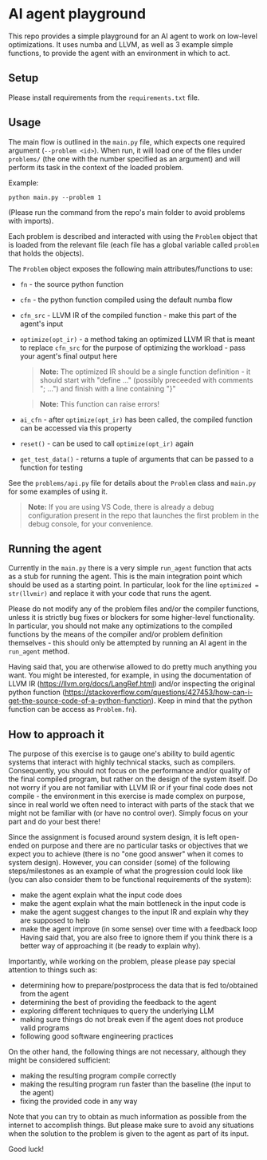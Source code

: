 

# AI agent playground

This repo provides a simple playground for an AI agent to work on low-level optimizations.
It uses numba and LLVM, as well as 3 example simple functions, to provide the agent with an environment in which to act.

## Setup
Please install requirements from the `requirements.txt` file.

## Usage

The main flow is outlined in the `main.py` file, which expects one required argument (`--problem <id>`).
When run, it will load one of the files under `problems/` (the one with the number specified as an argument)
and will perform its task in the context of the loaded problem.

Example:
```
python main.py --problem 1
```

(Please run the command from the repo's main folder to avoid problems with imports).

Each problem is described and interacted with using the `Problem` object that is loaded from the relevant file
(each file has a global variable called `problem` that holds the objects).

The `Problem` object exposes the following main attributes/functions to use:
 - `fn` - the source python function
 - `cfn` - the python function compiled using the default numba flow
 - `cfn_src` - LLVM IR of the compiled function - make this part of the agent's input
 - `optimize(opt_ir)` - a method taking an optimized LLVM IR that is meant to replace `cfn_src`
    for the purpose of optimizing the workload - pass your agent's final output here
    > **Note:** The optimized IR should be a single function definition - it should start with "define ..."
    > (possibly preceeded with comments "; ...") and finish with a line containing "}"

    > **Note:** This function can raise errors!

 - `ai_cfn` - after `optimize(opt_ir)` has been called, the compiled function can be accessed via this property
 - `reset()` - can be used to call `optimize(opt_ir)` again
 - `get_test_data()` - returns a tuple of arguments that can be passed to a function for testing

See the `problems/api.py` file for details about the `Problem` class and `main.py` for some examples of using it.

> **Note:** If you are using VS Code, there is already a debug configuration present in the repo that launches the first problem in the debug console, for your convenience.

## Running the agent

Currently in the `main.py` there is a very simple `run_agent` function that acts as a stub for running the agent. This is the main integration point which should be used as a starting point.
In particular, look for the line `optimized = str(llvmir)` and replace it with your code that runs the agent.

Please do not modify any of the problem files and/or the compiler functions, unless it is strictly bug fixes or blockers for some higher-level functionality.
In particular, you should not make any optimizations to the compiled functions by the means of the compiler and/or problem definition themselves - this should only be attempted by running an AI agent in the `run_agent` method.

Having said that, you are otherwise allowed to do pretty much anything you want.
You might be interested, for example, in using the documentation of LLVM IR (https://llvm.org/docs/LangRef.html) and/or inspecting the original python function (https://stackoverflow.com/questions/427453/how-can-i-get-the-source-code-of-a-python-function). Keep in mind that the python function can be access as `Problem.fn`).


## How to approach it 

The purpose of this exercise is to gauge one's ability to build agentic systems that interact with highly technical stacks, such as compilers.
Consequently, you should not focus on the performance and/or quality of the final compiled program, but rather on the design of the system itself.
Do not worry if you are not familiar with LLVM IR or if your final code does not compile - the environment in this exercise is made complex on purpose,
since in real world we often need to interact with parts of the stack that we might not be familiar with (or have no control over).
Simply focus on your part and do your best there!

Since the assignment is focused around system design, it is left open-ended on purpose and there are no particular tasks or objectives that we expect you to achieve
(there is no "one good answer" when it comes to system design).
However, you can consider (some) of the following steps/milestones as an example of what the progression could look like (you can also consider them to be functional requirements of the system):
 - make the agent explain what the input code does
 - make the agent explain what the main bottleneck in the input code is
 - make the agent suggest changes to the input IR and explain why they are supposed to help
 - make the agent improve (in some sense) over time with a feedback loop
Having said that, you are also free to ignore them if you think there is a better way of approaching it (be ready to explain why).

Importantly, while working on the problem, please please pay special attention to things such as:
 - determining how to prepare/postprocess the data that is fed to/obtained from the agent
 - determining the best of providing the feedback to the agent
 - exploring different techniques to query the underlying LLM
 - making sure things do not break even if the agent does not produce valid programs
 - following good software engineering practices

On the other hand, the following things are not necessary, although they might be considered sufficient:
 - making the resulting program compile correctly
 - making the resulting program run faster than the baseline (the input to the agent)
 - fixing the provided code in any way

 Note that you can try to obtain as much information as possible from the internet to accomplish things.
 But please make sure to avoid any situations when the solution to the problem is given to the agent as part of its input.

Good luck!
